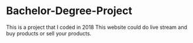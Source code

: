 # Bachelor-Degree-Project
This is a project that I coded in 2018
This website could do live stream and buy products or sell your products.
